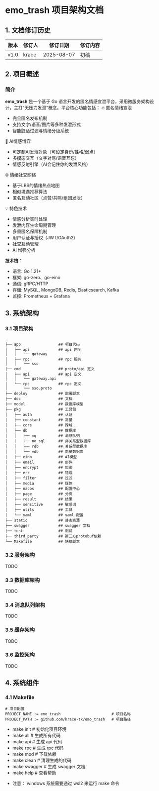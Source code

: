 # emo_trash 项目架构文档

## 1. 文档修订历史

| 版本   | 修订人   | 修订日期       | 修订内容 |
|------|-------|------------|------|
| v1.0 | krace | 2025-08-07 | 初稿   |

## 2. 项目概述

### 简介
**emo_trash** 是一个基于 Go 语言开发的匿名情感宣泄平台，采用微服务架构设计，主打"无压力发泄"概念。平台核心功能包括：
🔥 匿名情绪宣泄
- 完全匿名发布机制 
- 支持文字/语音/图片等多种发泄形式 
- 智能脏话过滤与情绪分级系统

🤖 AI情感博弈
- 可定制AI发泄对象（可设定身份/性格/弱点）
- 多模态交互（文字对骂/语音互怼）
- 情感反射引擎（AI会记住你的发泄风格）

🌐 情绪社交网络
- 基于LBS的情绪热点地图
- 相似境遇推荐算法
- 匿名互动社区（点赞/共鸣/组团发泄）

💡 特色技术
- 情感分析实时处理
- 发泄内容生命周期管理
- 多重匿名保障机制
- 用户认证与授权（JWT/OAuth2）
- 社交互动管理
- AI 增强分析


**技术栈**：
- 语言: Go 1.21+
- 框架: go-zero、go-eino
- 通信: gRPC/HTTP
- 存储: MySQL, MongoDB, Redis, Elasticsearch, Kafka
- 监控: Prometheus + Grafana

## 3. 系统架构

### 3.1 项目架构

```
.
├── app                 ## 项目代码
│   ├── api             ## api 网关
│   │   └── gateway
│   ├── rpc             ## rpc 服务
│   │   └── sso
├── cmd                 ## proto/api 定义
│   ├── api             ## api 定义
│   │   └── gateway.api
│   └── rpc             ## rpc 定义
│       └── sso.proto
├── deploy              ## 部署脚本
├── doc                 ## 文档
├── model               ## 数据库模型
├── pkg                 ## 工具包
│   ├── auth            ## 认证
│   ├── constant        ## 常量
│   ├── cors            ## 跨域
│   ├── db              ## 数据库
│   │   ├── mq          ## 消息队列
│   │   ├── no_sql      ## 非关系型数据库
│   │   ├── rdb         ## 关系型数据库
│   │   └── vdb         ## 向量数据库
│   ├── eino            ## AI模型
│   ├── email           ## 邮件
│   ├── encrypt         ## 加密
│   ├── err             ## 错误
│   ├── filter          ## 过滤
│   ├── media           ## 媒体
│   ├── nacos           ## 配置中心
│   ├── page            ## 分页
│   ├── result          ## 结果
│   ├── sensitive       ## 敏感词
│   ├── utils           ## 工具
│   └── yaml            ## yaml 配置
├── static              ## 静态资源
├── swagger             ## swagger 文档
├── test                ## 测试
├── third_party         ## 第三方protobuf依赖
└── Makefile            ## 快捷脚本
```

### 3.2 服务架构
 TODO

### 3.3 数据库架构
TODO

### 3.4 消息队列架构
TODO

### 3.5 缓存架构
TODO

### 3.6 监控架构
TODO


## 4. 系统组件

### 4.1 Makefile
```aiignore
# 项目配置  
PROJECT_NAME := emo_trash                       # 项目名称
PROJECT_PATH := github.com/krace-tx/emo_trash   # 项目路径
```
- make init     # 初始化项目环境
- make all      # 生成所有代码
- make api      # 生成 api 代码
- make rpc      # 生成 rpc 代码
- make mod      # 下载依赖
- make clean    # 清理生成的代码
- make swagger  # 生成 swagger 文档
- make help     # 查看帮助

* 注意： windows 系统需要通过 wsl2 来运行 make 命令


